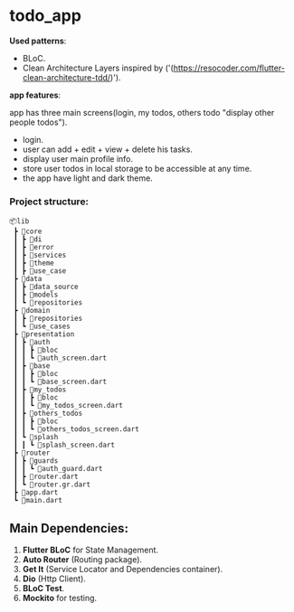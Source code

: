 # todo_app

**Used patterns**:

- BLoC.
- Clean Architecture Layers inspired by ('(https://resocoder.com/flutter-clean-architecture-tdd/)').

**app features**:

 app has three main screens(login, my todos, others todo "display other people todos").

- login.
- user can add + edit + view + delete his tasks.
- display user main profile info.
- store user todos in local storage to be accessible at any time.
- the app have light and dark theme.


### Project structure:

```
📦lib
 ┣ 📂core
 ┃ ┣ 📂di
 ┃ ┣ 📂error
 ┃ ┣ 📂services
 ┃ ┣ 📂theme
 ┃ ┣ 📂use_case
 ┣ 📂data
 ┃ ┣ 📂data_source
 ┃ ┣ 📂models
 ┃ ┗ 📂repositories
 ┣ 📂domain
 ┃ ┣ 📂repositories
 ┃ ┗ 📂use_cases
 ┣ 📂presentation
 ┃ ┣ 📂auth
 ┃ ┃ ┣ 📂bloc
 ┃ ┃ ┗ 📜auth_screen.dart
 ┃ ┣ 📂base
 ┃ ┃ ┣ 📂bloc
 ┃ ┃ ┗ 📜base_screen.dart
 ┃ ┣ 📂my_todos
 ┃ ┃ ┣ 📂bloc
 ┃ ┃ ┗ 📜my_todos_screen.dart
 ┃ ┣ 📂others_todos
 ┃ ┃ ┣ 📂bloc
 ┃ ┃ ┗ 📜others_todos_screen.dart
 ┃ ┗ 📂splash
 ┃ ┃ ┗ 📜splash_screen.dart
 ┣ 📂router
 ┃ ┣ 📂guards
 ┃ ┃ ┗ 📜auth_guard.dart
 ┃ ┣ 📜router.dart
 ┃ ┗ 📜router.gr.dart
 ┣ 📜app.dart
 ┗ 📜main.dart
```



## Main Dependencies:

1. **Flutter BLoC** for State Management.
2. **Auto Router** (Routing package).
3. **Get It** (Service Locator and Dependencies container).
4. **Dio** (Http Client).
5. **BLoC Test**.
6. **Mockito** for testing.





